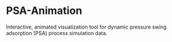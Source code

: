 # PSA-Animation
Interactive, animated visualization tool for dynamic pressure swing adsorption (PSA) process simulation data.
